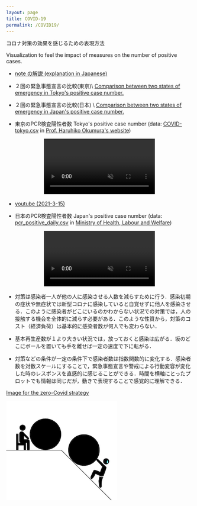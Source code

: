 ```yaml
---
layout: page
title: COVID-19
permalink: /COVID19/
---
```



コロナ対策の効果を感じるための表現方法

Visualization to feel the impact of measures on the number of positive cases. 

- [note の解説 (explanation in Japanese)](https://note.com/ryseto/n/n432fcc37c992)

- ２回の緊急事態宣言の比較(東京)\\
 [Comparison between two states of emergency in Tokyo's positive case number.](/assets/movie/tokyo2.gif)

- ２回の緊急事態宣言の比較(日本) \\
[Comparison between two states of emergency in Japan's positive case number.](/assets/movie/tokyo2.gif) 

- 東京のPCR検査陽性者数 Tokyo's positive case number (data: [COVID-tokyo.csv](https://oku.edu.mie-u.ac.jp/~okumura/python/data/COVID-tokyo.csv) in
[Prof. Haruhiko Okumura's website](https://oku.edu.mie-u.ac.jp/~okumura/python/COVID-19.html))

<center>
<video muted autoplay controls>
    <source src="/assets/movie/tokyo.mp4" type="video/mp4">
</video>
</center>

- [youtube (2021-3-15)](https://youtu.be/F83stzDBO6c)


- 日本のPCR検査陽性者数 Japan's positive case number
(data: [pcr_positive_daily.csv](https://www.mhlw.go.jp/content/pcr_positive_daily.csv)
in [Ministry of Health, Labour and Welfare](https://www.mhlw.go.jp/stf/seisakunitsuite/bunya/0000164708_00001.html))

<center>
<video muted autoplay controls>
    <source src="/assets/movie/japan.mp4" type="video/mp4">
</video>
</center>



- 対策は感染者一人が他の人に感染させる人数を減らすために行う．感染初期の症状や無症状では新型コロナに感染していると自覚せずに他人を感染させる．このように感染者がどこにいるのかわからない状況での対策では，人の接触する機会を全体的に減らす必要がある．このような性質から，対策のコスト（経済負荷）は基本的に感染者数が何人でも変わらない．

- 基本再生産数が１より大きい状況では，放っておくと感染は広がる．坂のどこにボールを置いても手を離せば一定の速度で下に転がる．


- 対策などの条件が一定の条件下で感染者数は指数関数的に変化する．感染者数を対数スケールにすることで，緊急事態宣言や警戒による行動変容が変化した時のレスポンスを直感的に感じることができる．時間を横軸にとったプロットでも情報は同じだが，動きで表現することで感覚的に理解できる．





[Image for the zero-Covid strategy](/assets/img/zeroCOVID2.jpg)

![Image for the zero-Covid strategy](/assets/img/zeroCOVIDimage.jpg)